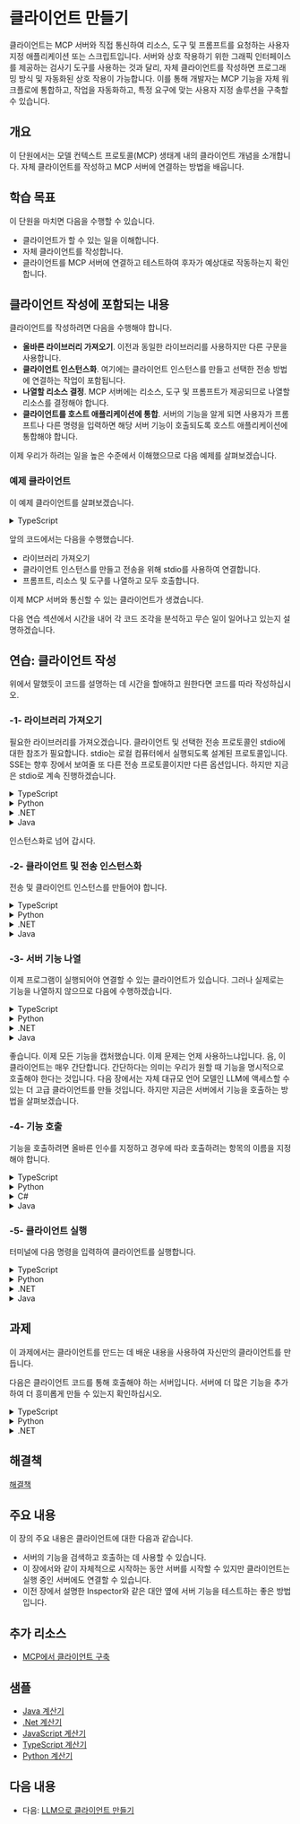 # 클라이언트 만들기

클라이언트는 MCP 서버와 직접 통신하여 리소스, 도구 및 프롬프트를 요청하는 사용자 지정 애플리케이션 또는 스크립트입니다. 서버와 상호 작용하기 위한 그래픽 인터페이스를 제공하는 검사기 도구를 사용하는 것과 달리, 자체 클라이언트를 작성하면 프로그래밍 방식 및 자동화된 상호 작용이 가능합니다. 이를 통해 개발자는 MCP 기능을 자체 워크플로에 통합하고, 작업을 자동화하고, 특정 요구에 맞는 사용자 지정 솔루션을 구축할 수 있습니다.

## 개요

이 단원에서는 모델 컨텍스트 프로토콜(MCP) 생태계 내의 클라이언트 개념을 소개합니다. 자체 클라이언트를 작성하고 MCP 서버에 연결하는 방법을 배웁니다.
 
## 학습 목표

이 단원을 마치면 다음을 수행할 수 있습니다.

- 클라이언트가 할 수 있는 일을 이해합니다.
- 자체 클라이언트를 작성합니다.
- 클라이언트를 MCP 서버에 연결하고 테스트하여 후자가 예상대로 작동하는지 확인합니다.

## 클라이언트 작성에 포함되는 내용

클라이언트를 작성하려면 다음을 수행해야 합니다.

- **올바른 라이브러리 가져오기**. 이전과 동일한 라이브러리를 사용하지만 다른 구문을 사용합니다.
- **클라이언트 인스턴스화**. 여기에는 클라이언트 인스턴스를 만들고 선택한 전송 방법에 연결하는 작업이 포함됩니다.
- **나열할 리소스 결정**. MCP 서버에는 리소스, 도구 및 프롬프트가 제공되므로 나열할 리소스를 결정해야 합니다.
- **클라이언트를 호스트 애플리케이션에 통합**. 서버의 기능을 알게 되면 사용자가 프롬프트나 다른 명령을 입력하면 해당 서버 기능이 호출되도록 호스트 애플리케이션에 통합해야 합니다.

이제 우리가 하려는 일을 높은 수준에서 이해했으므로 다음 예제를 살펴보겠습니다.

### 예제 클라이언트

이 예제 클라이언트를 살펴보겠습니다.

<details>
<summary>TypeScript</summary>

```typescript
import { Client } from "@modelcontextprotocol/sdk/client/index.js";
import { StdioClientTransport } from "@modelcontextprotocol/sdk/client/stdio.js";

const transport = new StdioClientTransport({
  command: "node",
  args: ["server.js"]
});

const client = new Client(
  {
    name: "example-client",
    version: "1.0.0"
  }
);

await client.connect(transport);

// 프롬프트 나열
const prompts = await client.listPrompts();

// 프롬프트 가져오기
const prompt = await client.getPrompt({
  name: "example-prompt",
  arguments: {
    arg1: "value"
  }
});

// 리소스 나열
const resources = await client.listResources();

// 리소스 읽기
const resource = await client.readResource({
  uri: "file:///example.txt"
});

// 도구 호출
const result = await client.callTool({
  name: "example-tool",
  arguments: {
    arg1: "value"
  }
});
```

</details>

앞의 코드에서는 다음을 수행했습니다.

- 라이브러리 가져오기
- 클라이언트 인스턴스를 만들고 전송을 위해 stdio를 사용하여 연결합니다.
- 프롬프트, 리소스 및 도구를 나열하고 모두 호출합니다.

이제 MCP 서버와 통신할 수 있는 클라이언트가 생겼습니다.

다음 연습 섹션에서 시간을 내어 각 코드 조각을 분석하고 무슨 일이 일어나고 있는지 설명하겠습니다.

## 연습: 클라이언트 작성

위에서 말했듯이 코드를 설명하는 데 시간을 할애하고 원한다면 코드를 따라 작성하십시오.

### -1- 라이브러리 가져오기

필요한 라이브러리를 가져오겠습니다. 클라이언트 및 선택한 전송 프로토콜인 stdio에 대한 참조가 필요합니다. stdio는 로컬 컴퓨터에서 실행되도록 설계된 프로토콜입니다. SSE는 향후 장에서 보여줄 또 다른 전송 프로토콜이지만 다른 옵션입니다. 하지만 지금은 stdio로 계속 진행하겠습니다.

<details>
<summary>TypeScript</summary>

```typescript
import { Client } from "@modelcontextprotocol/sdk/client/index.js";
import { StdioClientTransport } from "@modelcontextprotocol/sdk/client/stdio.js";
```

</details>

<details>
<summary>Python</summary>

```python
from mcp import ClientSession, StdioServerParameters, types
from mcp.client.stdio import stdio_client
```

</details>

<details>
<summary>.NET</summary>

```csharp
using Microsoft.Extensions.AI;
using Microsoft.Extensions.Configuration;
using Microsoft.Extensions.Hosting;
using ModelContextProtocol.Client;
using ModelContextProtocol.Protocol.Transport;
```

</details>

<details>
<summary>Java</summary>

Java의 경우 이전 연습에서 MCP 서버에 연결하는 클라이언트를 만듭니다. [MCP 서버 시작하기](../01-first-server/solution/java)의 동일한 Java Spring Boot 프로젝트 구조를 사용하여 `src/main/java/com/microsoft/mcp/sample/client/` 폴더에 `SDKClient`라는 새 Java 클래스를 만들고 다음 가져오기를 추가합니다.

```java
import java.util.Map;
import org.springframework.web.reactive.function.client.WebClient;
import io.modelcontextprotocol.client.McpClient;
import io.modelcontextprotocol.client.transport.WebFluxSseClientTransport;
import io.modelcontextprotocol.spec.McpClientTransport;
import io.modelcontextprotocol.spec.McpSchema.CallToolRequest;
import io.modelcontextprotocol.spec.McpSchema.CallToolResult;
import io.modelcontextprotocol.spec.McpSchema.ListToolsResult;
```

</details>

인스턴스화로 넘어 갑시다.

### -2- 클라이언트 및 전송 인스턴스화

전송 및 클라이언트 인스턴스를 만들어야 합니다.

<details>
<summary>TypeScript</summary>

```typescript
const transport = new StdioClientTransport({
  command: "node",
  args: ["server.js"]
});

const client = new Client(
  {
    name: "example-client",
    version: "1.0.0"
  }
);

await client.connect(transport);
```

앞의 코드에서는 다음을 수행했습니다.

- stdio 전송 인스턴스를 만들었습니다. 클라이언트를 만들 때 서버를 찾고 시작하는 방법을 지정하는 명령 및 인수를 지정하는 방법을 확인하십시오.

    ```typescript
    const transport = new StdioClientTransport({
        command: "node",
        args: ["server.js"]
    });
    ```

- 이름과 버전을 지정하여 클라이언트를 인스턴스화했습니다.

    ```typescript
    const client = new Client(
    {
        name: "example-client",
        version: "1.0.0"
    });
    ```

- 클라이언트를 선택한 전송에 연결했습니다.

    ```typescript
    await client.connect(transport);
    ```

</details>

<details>
<summary>Python</summary>

```python
from mcp import ClientSession, StdioServerParameters, types
from mcp.client.stdio import stdio_client

# stdio 연결을 위한 서버 매개변수 만들기
server_params = StdioServerParameters(
    command="mcp",  # 실행 파일
    args=["run", "server.py"],  # 선택적 명령줄 인수
    env=None,  # 선택적 환경 변수
)

async def run():
    async with stdio_client(server_params) as (read, write):
        async with ClientSession(
            read, write
        ) as session:
            # 연결 초기화
            await session.initialize()

          

if __name__ == "__main__":
    import asyncio

    asyncio.run(run())
```

앞의 코드에서는 다음을 수행했습니다.

- 필요한 라이브러리를 가져왔습니다.
- 클라이언트로 연결할 수 있도록 서버를 실행하는 데 사용할 서버 매개변수 개체를 인스턴스화했습니다.
- 클라이언트 세션을 시작하는 `stdio_client`를 차례로 호출하는 `run` 메서드를 정의했습니다.
- `asyncio.run`에 `run` 메서드를 제공하는 진입점을 만들었습니다.

</details>

<details>
<summary>.NET</summary>

```dotnet
using Microsoft.Extensions.AI;
using Microsoft.Extensions.Configuration;
using Microsoft.Extensions.Hosting;
using ModelContextProtocol.Client;
using ModelContextProtocol.Protocol.Transport;

var builder = Host.CreateApplicationBuilder(args);

builder.Configuration
    .AddEnvironmentVariables()
    .AddUserSecrets<Program>();



var clientTransport = new StdioClientTransport(new()
{
    Name = "Demo Server",
    Command = "dotnet",
    Arguments = ["run", "--project", "path/to/file.csproj"],
});

await using var mcpClient = await McpClientFactory.CreateAsync(clientTransport);
```

앞의 코드에서는 다음을 수행했습니다.

- 필요한 라이브러리를 가져왔습니다.
- stdio 전송을 만들고 클라이언트 `mcpClient`를 만들었습니다. 후자는 MCP 서버의 기능을 나열하고 호출하는 데 사용할 것입니다.

참고로 "Arguments"에서 *.csproj* 또는 실행 파일을 가리킬 수 있습니다.

</details>

<details>
<summary>Java</summary>

```java
public class SDKClient {
    
    public static void main(String[] args) {
        var transport = new WebFluxSseClientTransport(WebClient.builder().baseUrl("http://localhost:8080"));
        new SDKClient(transport).run();
    }
    
    private final McpClientTransport transport;

    public SDKClient(McpClientTransport transport) {
        this.transport = transport;
    }

    public void run() {
        var client = McpClient.sync(this.transport).build();
        client.initialize();
        
        // 여기에 클라이언트 로직을 작성합니다.
    }
}
```

앞의 코드에서는 다음을 수행했습니다.

- MCP 서버가 실행될 `http://localhost:8080`을 가리키는 SSE 전송을 설정하는 기본 메서드를 만들었습니다.
- 전송을 생성자 매개변수로 사용하는 클라이언트 클래스를 만들었습니다.
- `run` 메서드에서 전송을 사용하여 동기 MCP 클라이언트를 만들고 연결을 초기화합니다.
- Java Spring Boot MCP 서버와 HTTP 기반 통신에 적합한 SSE(Server-Sent Events) 전송을 사용했습니다.

</details>

### -3- 서버 기능 나열

이제 프로그램이 실행되어야 연결할 수 있는 클라이언트가 있습니다. 그러나 실제로는 기능을 나열하지 않으므로 다음에 수행하겠습니다.

<details>
<summary>TypeScript</summary>

```typescript
// 프롬프트 나열
const prompts = await client.listPrompts();

// 리소스 나열
const resources = await client.listResources();

// 도구 나열
const tools = await client.listTools();
```

</details>

<details>
<summary>Python</summary>

```python
# 사용 가능한 리소스 나열
resources = await session.list_resources();
print("리소스 나열");
for resource in resources:
    print("리소스: ", resource);

# 사용 가능한 도구 나열
tools = await session.list_tools();
print("도구 나열");
for tool in tools.tools:
    print("도구: ", tool.name);
```

여기서는 사용 가능한 리소스, `list_resources()` 및 도구, `list_tools`를 나열하고 출력합니다.

</details>

<details>
<summary>.NET</summary>

```dotnet
foreach (var tool in await client.ListToolsAsync())
{
    Console.WriteLine($"{tool.Name} ({tool.Description})");
}
```

위는 서버의 도구를 나열하는 방법의 예입니다. 각 도구에 대해 이름을 출력합니다.

</details>

<details>
<summary>Java</summary>

```java
// 도구 나열 및 시연
ListToolsResult toolsList = client.listTools();
System.out.println("사용 가능한 도구 = " + toolsList);

// 서버에 핑을 보내 연결을 확인할 수도 있습니다.
client.ping();
```

앞의 코드에서는 다음을 수행했습니다.

- MCP 서버에서 사용 가능한 모든 도구를 가져오기 위해 `listTools()`를 호출했습니다.
- 서버에 대한 연결이 작동하는지 확인하기 위해 `ping()`을 사용했습니다.
- `ListToolsResult`에는 이름, 설명 및 입력 스키마를 포함한 모든 도구에 대한 정보가 포함되어 있습니다.

</details>

좋습니다. 이제 모든 기능을 캡처했습니다. 이제 문제는 언제 사용하느냐입니다. 음, 이 클라이언트는 매우 간단합니다. 간단하다는 의미는 우리가 원할 때 기능을 명시적으로 호출해야 한다는 것입니다. 다음 장에서는 자체 대규모 언어 모델인 LLM에 액세스할 수 있는 더 고급 클라이언트를 만들 것입니다. 하지만 지금은 서버에서 기능을 호출하는 방법을 살펴보겠습니다.

### -4- 기능 호출

기능을 호출하려면 올바른 인수를 지정하고 경우에 따라 호출하려는 항목의 이름을 지정해야 합니다.

<details>
<summary>TypeScript</summary>

```typescript

// 리소스 읽기
const resource = await client.readResource({
  uri: "file:///example.txt"
});

// 도구 호출
const result = await client.callTool({
  name: "example-tool",
  arguments: {
    arg1: "value"
  }
});

// 프롬프트 호출
const promptResult = await client.getPrompt({
    name: "review-code",
    arguments: {
        code: "console.log(\"Hello world\")"
    }
})
```

앞의 코드에서는 다음을 수행했습니다.

- 리소스를 읽고, `uri`를 지정하여 `readResource()`를 호출하여 리소스를 호출합니다. 서버 측에서는 다음과 같이 보일 가능성이 높습니다.

    ```typescript
    server.resource(
        "readFile",
        new ResourceTemplate("file://{name}", { list: undefined }),
        async (uri, { name }) => ({
          contents: [{
            uri: uri.href,
            text: `안녕하세요, ${name}님!`
          }]
        })
    );
    ```

    `uri` 값 `file://example.txt`는 서버의 `file://{name}`과 일치합니다. `example.txt`는 `name`에 매핑됩니다.

- 도구를 호출하고, `name`과 `arguments`를 다음과 같이 지정하여 호출합니다.

    ```typescript
    const result = await client.callTool({
        name: "example-tool",
        arguments: {
            arg1: "value"
        }
    });
    ```

- 프롬프트를 가져오고, `name`과 `arguments`를 사용하여 `getPrompt()`를 호출합니다. 서버 코드는 다음과 같습니다.

    ```typescript
    server.prompt(
        "review-code",
        { code: z.string() },
        ({ code }) => ({
            messages: [{
            role: "user",
            content: {
                type: "text",
                text: `이 코드를 검토해 주세요:\n\n${code}`
            }
            }]
        })
    );
    ```

    따라서 결과 클라이언트 코드는 서버에 선언된 것과 일치하도록 다음과 같이 보입니다.

    ```typescript
    const promptResult = await client.getPrompt({
        name: "review-code",
        arguments: {
            code: "console.log(\"Hello world\")"
        }
    })
    ```

</details>

<details>
<summary>Python</summary>

```python
# 리소스 읽기
print("리소스 읽기");
content, mime_type = await session.read_resource("greeting://hello");

# 도구 호출
print("도구 호출");
result = await session.call_tool("add", arguments={"a": 1, "b": 7});
print(result.content);
```

앞의 코드에서는 다음을 수행했습니다.

- `read_resource`를 사용하여 `greeting`이라는 리소스를 호출했습니다.
- `call_tool`을 사용하여 `add`라는 도구를 호출했습니다.

</details>

<details>
<summary>C#</summary>

1. 도구를 호출하는 코드를 추가해 보겠습니다.

  ```csharp
  var result = await mcpClient.CallToolAsync(
      "Add",
      new Dictionary<string, object?>() { ["a"] = 1, ["b"] = 3  },
      cancellationToken:CancellationToken.None);
  ```

1. 결과를 출력하려면 다음 코드를 처리합니다.

  ```csharp
  Console.WriteLine(result.Content.First(c => c.Type == "text").Text);
  // 합계 4
  ```

</details>

<details>
<summary>Java</summary>

```java
// 다양한 계산기 도구 호출
CallToolResult resultAdd = client.callTool(new CallToolRequest("add", Map.of("a", 5.0, "b", 3.0)));
System.out.println("더하기 결과 = " + resultAdd);

CallToolResult resultSubtract = client.callTool(new CallToolRequest("subtract", Map.of("a", 10.0, "b", 4.0)));
System.out.println("빼기 결과 = " + resultSubtract);

CallToolResult resultMultiply = client.callTool(new CallToolRequest("multiply", Map.of("a", 6.0, "b", 7.0)));
System.out.println("곱하기 결과 = " + resultMultiply);

CallToolResult resultDivide = client.callTool(new CallToolRequest("divide", Map.of("a", 20.0, "b", 4.0)));
System.out.println("나누기 결과 = " + resultDivide);

CallToolResult resultHelp = client.callTool(new CallToolRequest("help", Map.of()));
System.out.println("도움말 = " + resultHelp);
```

앞의 코드에서는 다음을 수행했습니다.

- `CallToolRequest` 개체를 사용하여 `callTool()` 메서드로 여러 계산기 도구를 호출했습니다.
- 각 도구 호출은 도구 이름과 해당 도구에 필요한 인수 `Map`을 지정합니다.
- 서버 도구는 특정 매개변수 이름(예: 수학 연산의 경우 "a", "b")을 예상합니다.
- 결과는 서버의 응답을 포함하는 `CallToolResult` 개체로 반환됩니다.

</details>

### -5- 클라이언트 실행

터미널에 다음 명령을 입력하여 클라이언트를 실행합니다.

<details>
<summary>TypeScript</summary>

*package.json*의 "scripts" 섹션에 다음 항목을 추가합니다.

```json
"client": "tsx && node build/client.js"
```

```sh
npm run client
```

</details>

<details>
<summary>Python</summary>

다음 명령으로 클라이언트를 호출합니다.

```sh
python client.py
```

</details>

<details>
<summary>.NET</summary>

```sh
dotnet run
```

</details>

<details>
<summary>Java</summary>

먼저 MCP 서버가 `http://localhost:8080`에서 실행 중인지 확인합니다. 그런 다음 클라이언트를 실행합니다.

```bash
# 프로젝트 빌드
./mvnw clean compile

# 클라이언트 실행
./mvnw exec:java -Dexec.mainClass="com.microsoft.mcp.sample.client.SDKClient"
```

또는 솔루션 폴더 `03-GettingStarted\02-client\solution\java`에 제공된 전체 클라이언트 프로젝트를 실행할 수 있습니다.

```bash
# 솔루션 디렉토리로 이동
cd 03-GettingStarted/02-client/solution/java

# JAR 빌드 및 실행
./mvnw clean package
java -jar target/calculator-client-0.0.1-SNAPSHOT.jar
```

</details>

## 과제

이 과제에서는 클라이언트를 만드는 데 배운 내용을 사용하여 자신만의 클라이언트를 만듭니다.

다음은 클라이언트 코드를 통해 호출해야 하는 서버입니다. 서버에 더 많은 기능을 추가하여 더 흥미롭게 만들 수 있는지 확인하십시오.

<details>
<summary>TypeScript</summary>

```typescript
import { McpServer, ResourceTemplate } from "@modelcontextprotocol/sdk/server/mcp.js";
import { StdioServerTransport } from "@modelcontextprotocol/sdk/server/stdio.js";
import { z } from "zod";

// MCP 서버 만들기
const server = new McpServer({
  name: "Demo",
  version: "1.0.0"
});

// 추가 도구 추가
server.tool("add",
  { a: z.number(), b: z.number() },
  async ({ a, b }) => ({
    content: [{ type: "text", text: String(a + b) }]
  })
);

// 동적 인사말 리소스 추가
server.resource(
  "greeting",
  new ResourceTemplate("greeting://{name}", { list: undefined }),
  async (uri, { name }) => ({
    contents: [{
      uri: uri.href,
      text: `안녕하세요, ${name}님!`
    }]
  })
);

// stdin에서 메시지 수신 시작 및 stdout에서 메시지 전송 시작

async function main() {
  const transport = new StdioServerTransport();
  await server.connect(transport);
  console.error("MCPServer started on stdin/stdout");
}

main().catch((error) => {
  console.error("치명적인 오류: ", error);
  process.exit(1);
});
```

</details>

<details>
<summary>Python</summary>

```python
# server.py
from mcp.server.fastmcp import FastMCP

# MCP 서버 만들기
mcp = FastMCP("Demo")


# 추가 도구 추가
@mcp.tool()
def add(a: int, b: int) -> int:
    """두 숫자 더하기"""
    return a + b


# 동적 인사말 리소스 추가
@mcp.resource("greeting://{name}")
def get_greeting(name: str) -> str:
    """개인화된 인사말 받기"""
    return f"안녕하세요, {name}님!"

```

</details>

<details>
<summary>.NET</summary>

```csharp
using Microsoft.Extensions.DependencyInjection;
using Microsoft.Extensions.Hosting;
using Microsoft.Extensions.Logging;
using ModelContextProtocol.Server;
using System.ComponentModel;

var builder = Host.CreateApplicationBuilder(args);
builder.Logging.AddConsole(consoleLogOptions =>
{
    // 모든 로그를 stderr로 보내도록 구성
    consoleLogOptions.LogToStandardErrorThreshold = LogLevel.Trace;
});

builder.Services
    .AddMcpServer()
    .WithStdioServerTransport()
    .WithToolsFromAssembly();
await builder.Build().RunAsync();

[McpServerToolType]
public static class CalculatorTool
{
    [McpServerTool, Description("두 숫자를 더합니다")]
    public static string Add(int a, int b) => $"합계 {a + b}";
}
```

이 프로젝트를 참조하여 [프롬프트 및 리소스 추가 방법](https://github.com/modelcontextprotocol/csharp-sdk/blob/main/samples/EverythingServer/Program.cs)을 확인하십시오.

또한 [프롬프트 및 리소스 호출 방법](https://github.com/modelcontextprotocol/csharp-sdk/blob/main/src/ModelContextProtocol/Client/)에 대한 이 링크를 확인하십시오.

</details>


## 해결책

[해결책](./solution/README.md)

## 주요 내용

이 장의 주요 내용은 클라이언트에 대한 다음과 같습니다.

- 서버의 기능을 검색하고 호출하는 데 사용할 수 있습니다.
- 이 장에서와 같이 자체적으로 시작하는 동안 서버를 시작할 수 있지만 클라이언트는 실행 중인 서버에도 연결할 수 있습니다.
- 이전 장에서 설명한 Inspector와 같은 대안 옆에 서버 기능을 테스트하는 좋은 방법입니다.

## 추가 리소스

- [MCP에서 클라이언트 구축](https://modelcontextprotocol.io/quickstart/client)

## 샘플

- [Java 계산기](../samples/java/calculator/README.md)
- [.Net 계산기](../samples/csharp/)
- [JavaScript 계산기](../samples/javascript/README.md)
- [TypeScript 계산기](../samples/typescript/README.md)
- [Python 계산기](../samples/python/) 

## 다음 내용

- 다음: [LLM으로 클라이언트 만들기](../03-llm-client/README.md)